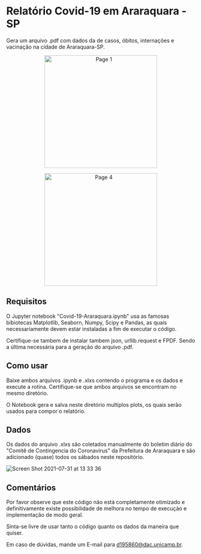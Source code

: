 # Relatório Covid-19 em Araraquara - SP
Gera um arquivo .pdf com dados da de casos, óbitos, internações e vacinação na cidade de Araraquara-SP.

<p align="center">
  <img src="https://user-images.githubusercontent.com/65920703/127745697-b2e883fa-7dfe-4282-89d6-bd5b86f8acea.jpg" alt="Page 1" width="300">
</p>

<p align="center">
  <img src="https://user-images.githubusercontent.com/65920703/127745773-92b06572-c3bd-4a3d-8557-c50e199de9b6.jpg" alt="Page 4" width="300">
</p>

## Requisitos
O Jupyter notebook "Covid-19-Araraquara.ipynb" usa as famosas bibiotecas Matplotlib, Seaborn, Numpy, Scipy e Pandas, as quais necessariamente devem estar instaladas a fim de executar o código.

Certifique-se tambem de instalar tambem json, urllib.request e FPDF. Sendo a última necessária para a geração do arquivo .pdf.

## Como usar
Baixe ambos arquivos .ipynb e .xlxs contendo o programa e os dados e execute a rotina. Certifique-se que ambos arquivos se encontram no mesmo diretório.

O Notebook gera e salva neste diretório multiplos plots, os quais serão usados para compor o relatório.

## Dados
Os dados do arquivo .xlxs são coletados manualmente do boletim diário do "Comitê de Contingencia do Coronavirus" da Prefeitura de Araraquara e são adicionado (quase) todos os sábados neste repositório.

![Screen Shot 2021-07-31 at 13 33 36](https://user-images.githubusercontent.com/65920703/127746420-bd0d2c4d-a6af-4cc3-a711-e4fa1edab2b6.png)


## Comentários
Por favor observe que este código não está completamente otimizado e definitivamente existe possibilidade de melhora no tempo de execução e implementação de modo geral.

Sinta-se livre de usar tanto o código quanto os dados da maneira que quiser.

Em caso de dúvidas, mande um E-mail para d195860@dac.unicamp.br.